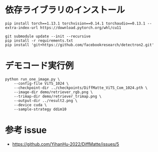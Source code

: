 # 依存ライブラリのインストール

```
pip install torch==1.13.1 torchvision==0.14.1 torchaudio==0.13.1 --extra-index-url https://download.pytorch.org/whl/cu11

git submodule update --init --recursive
pip install -r requirements.txt
pip install 'git+https://github.com/facebookresearch/detectron2.git'
```

# デモコード実行例

```
python run_one_image.py \
    --config-file ViTS_1024 \
    --checkpoint-dir ../checkpoints/DiffMatte_ViTS_Com_1024.pth \
    --image-dir demo/retriever_rgb.png \
    --trimap-dir demo/retriever_trimap.png \
    --output-dir ../result2.png \
    --device cuda \
    --sample-strategy ddim10
```

# 参考 issue

- <https://github.com/YihanHu-2022/DiffMatte/issues/5>
